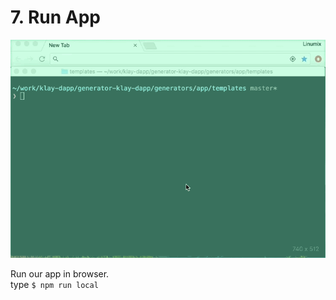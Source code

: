 # 7. Run App <a id="7-run-app"></a>

![run](images/tutorial-4run-app.gif)

Run our app in browser.  
type `$ npm run local`

